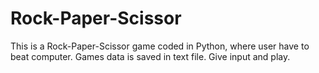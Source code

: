 # Rock-Paper-Scissor
This is a Rock-Paper-Scissor game coded in Python, where user have to beat computer. Games data is saved in text file.
Give input and play.
